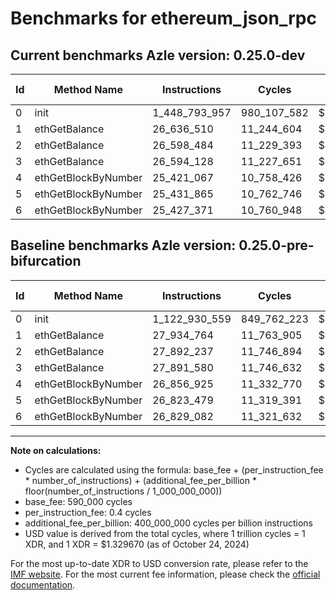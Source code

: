 # Benchmarks for ethereum_json_rpc

## Current benchmarks Azle version: 0.25.0-dev

| Id  | Method Name         | Instructions  | Cycles      | USD           | USD/Million Calls | Change                                |
| --- | ------------------- | ------------- | ----------- | ------------- | ----------------- | ------------------------------------- |
| 0   | init                | 1_448_793_957 | 980_107_582 | $0.0013032196 | $1_303.21         | <font color="red">+325_863_398</font> |
| 1   | ethGetBalance       | 26_636_510    | 11_244_604  | $0.0000149516 | $14.95            | <font color="green">-1_298_254</font> |
| 2   | ethGetBalance       | 26_598_484    | 11_229_393  | $0.0000149314 | $14.93            | <font color="green">-1_293_753</font> |
| 3   | ethGetBalance       | 26_594_128    | 11_227_651  | $0.0000149291 | $14.92            | <font color="green">-1_297_452</font> |
| 4   | ethGetBlockByNumber | 25_421_067    | 10_758_426  | $0.0000143052 | $14.30            | <font color="green">-1_435_858</font> |
| 5   | ethGetBlockByNumber | 25_431_865    | 10_762_746  | $0.0000143109 | $14.31            | <font color="green">-1_391_614</font> |
| 6   | ethGetBlockByNumber | 25_427_371    | 10_760_948  | $0.0000143085 | $14.30            | <font color="green">-1_401_711</font> |

## Baseline benchmarks Azle version: 0.25.0-pre-bifurcation

| Id  | Method Name         | Instructions  | Cycles      | USD           | USD/Million Calls |
| --- | ------------------- | ------------- | ----------- | ------------- | ----------------- |
| 0   | init                | 1_122_930_559 | 849_762_223 | $0.0011299033 | $1_129.90         |
| 1   | ethGetBalance       | 27_934_764    | 11_763_905  | $0.0000156421 | $15.64            |
| 2   | ethGetBalance       | 27_892_237    | 11_746_894  | $0.0000156195 | $15.61            |
| 3   | ethGetBalance       | 27_891_580    | 11_746_632  | $0.0000156191 | $15.61            |
| 4   | ethGetBlockByNumber | 26_856_925    | 11_332_770  | $0.0000150688 | $15.06            |
| 5   | ethGetBlockByNumber | 26_823_479    | 11_319_391  | $0.0000150511 | $15.05            |
| 6   | ethGetBlockByNumber | 26_829_082    | 11_321_632  | $0.0000150540 | $15.05            |

---

**Note on calculations:**

-   Cycles are calculated using the formula: base_fee + (per_instruction_fee \* number_of_instructions) + (additional_fee_per_billion \* floor(number_of_instructions / 1_000_000_000))
-   base_fee: 590_000 cycles
-   per_instruction_fee: 0.4 cycles
-   additional_fee_per_billion: 400_000_000 cycles per billion instructions
-   USD value is derived from the total cycles, where 1 trillion cycles = 1 XDR, and 1 XDR = $1.329670 (as of October 24, 2024)

For the most up-to-date XDR to USD conversion rate, please refer to the [IMF website](https://www.imf.org/external/np/fin/data/rms_sdrv.aspx).
For the most current fee information, please check the [official documentation](https://internetcomputer.org/docs/current/developer-docs/gas-cost#execution).
